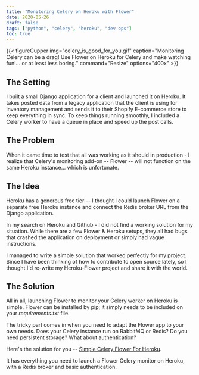 ```yaml
---
title: "Monitoring Celery on Heroku with Flower"
date: 2020-05-26
draft: false
tags: ["python", "celery", "heroku", "dev ops"]
toc: true
---
```

{{< figureCupper
img="celery_is_good_for_you.gif" 
caption="Monitoring Celery can be a drag! Use Flower on Heroku for Celery and make watching fun!... or at least less boring." 
command="Resize" 
options="400x" >}}

## The Setting

I built a small Django application for a client and launched it on Heroku. It takes posted data from a legacy application that the client is using for inventory management and sends it to their Shopify E-commerce store to keep everything in sync. To keep things running smoothly, I included a Celery worker to have a queue in place and speed up the post calls.

## The Problem
When it came time to test that all was working as it should in production - I realize that Celery's monitoring add-on -- Flower -- will not function on the same Heroku instance... which is unfortunate.

## The Idea

Heroku has a generous free tier -- I thought I could launch Flower on a separate free Heroku instance and connect the Redis broker URL from the Django application.

In my search on Heroku and Github - I did not find a working solution for my situation. While there are a few Flower & Heroku setups, they all had bugs that crashed the application on deployment or simply had vague instructions.

I managed to write a simple solution that worked perfectly for my project. Since I have been thinking of how to contribute to open source lately, so I thought I'd re-write my Heroku-Flower project and share it with the world.

## The Solution

All in all, launching Flower to monitor your Celery worker on Heroku is simple. Flower can be installed by pip; it simply needs to be included on your *requirements.txt* file. 

The tricky part comes in when you need to adapt the Flower app to your own needs. Does your Celery instance run on RabbitMQ or Redis? Do you need persistent storage? What about authentication?

Here's the solution for you -- [Simple Celery Flower For Heroku](https://github.com/paqman85/simple-celery-flower-on-heroku).

It has everything you need to launch a Flower Celery monitor on Heroku, with a Redis broker and basic authentication.
